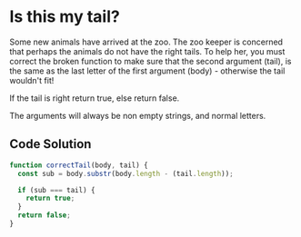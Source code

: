 # Is this my tail?

Some new animals have arrived at the zoo. The zoo keeper is concerned that perhaps the animals do not have the right tails. To help her, you must correct the broken function to make sure that the second argument (tail), is the same as the last letter of the first argument (body) - otherwise the tail wouldn't fit!

If the tail is right return true, else return false.

The arguments will always be non empty strings, and normal letters.



## Code Solution

```js
function correctTail(body, tail) {
  const sub = body.substr(body.length - (tail.length));

  if (sub === tail) {
    return true;
  }
  return false;
}

```
